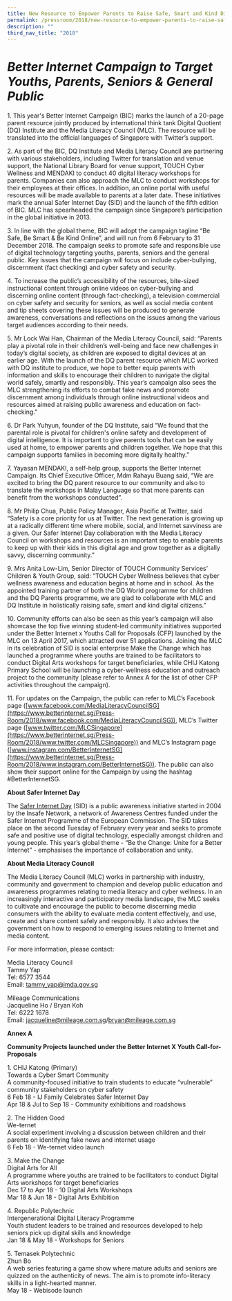 ```yaml
---
title: New Resource to Empower Parents to Raise Safe, Smart and Kind Digital Citizens
permalink: /pressroom/2018/new-resource-to-empower-parents-to-raise-safe-smart-and-kind-digital-citizens/
description: ""
third_nav_title: "2018"
---
```

# _**Better Internet Campaign to Target Youths, Parents, Seniors & General Public**_

1\. This year's Better Internet Campaign (BIC) marks the launch of a 20-page parent resource jointly produced by international think tank Digital Quotient (DQ) Institute and the Media Literacy Council (MLC). The resource will be translated into the official languages of Singapore with Twitter’s support.

2\. As part of the BIC, DQ Institute and Media Literacy Council are partnering with various stakeholders, including Twitter for translation and venue support, the National Library Board for venue support, TOUCH Cyber Wellness and MENDAKI to conduct 40 digital literacy workshops for parents. Companies can also approach the MLC to conduct workshops for their employees at their offices. In addition, an online portal with useful resources will be made available to parents at a later date. These initiatives mark the annual Safer Internet Day (SID) and the launch of the fifth edition of BIC. MLC has spearheaded the campaign since Singapore’s participation in the global initiative in 2013.

3\. In line with the global theme, BIC will adopt the campaign tagline “Be Safe, Be Smart & Be Kind Online”, and will run from 6 February to 31 December 2018. The campaign seeks to promote safe and responsible use of digital technology targeting youths, parents, seniors and the general public. Key issues that the campaign will focus on include cyber-bullying, discernment (fact checking) and cyber safety and security.

4\. To increase the public’s accessibility of the resources, bite-sized instructional content through online videos on cyber-bullying and discerning online content (through fact-checking), a television commercial on cyber safety and security for seniors, as well as social media content and tip sheets covering these issues will be produced to generate awareness, conversations and reflections on the issues among the various target audiences according to their needs.

5\. Mr Lock Wai Han, Chairman of the Media Literacy Council, said: “Parents play a pivotal role in their children’s well-being and face new challenges in today’s digital society, as children are exposed to digital devices at an earlier age. With the launch of the DQ parent resource which MLC worked with DQ institute to produce, we hope to better equip parents with information and skills to encourage their children to navigate the digital world safely, smartly and responsibly. This year’s campaign also sees the MLC strengthening its efforts to combat fake news and promote discernment among individuals through online instructional videos and resources aimed at raising public awareness and education on fact-checking.”

6\. Dr Park Yuhyun, founder of the DQ Institute, said “We found that the parental role is pivotal for children's online safety and development of digital intelligence. It is important to give parents tools that can be easily used at home, to empower parents and children together. We hope that this campaign supports families in becoming more digitally healthy.”

7\. Yayasan MENDAKI, a self-help group, supports the Better Internet Campaign. Its Chief Executive Officer, Mdm Rahayu Buang said, “We are excited to bring the DQ parent resource to our community and also to translate the workshops in Malay Language so that more parents can benefit from the workshops conducted”.

8\. Mr Philip Chua, Public Policy Manager, Asia Pacific at Twitter, said “Safety is a core priority for us at Twitter. The next generation is growing up at a radically different time where mobile, social, and Internet savviness are a given. Our Safer Internet Day collaboration with the Media Literacy Council on workshops and resources is an important step to enable parents to keep up with their kids in this digital age and grow together as a digitally savvy, discerning community.”

9\. Mrs Anita Low-Lim, Senior Director of TOUCH Community Services’ Children & Youth Group, said: “TOUCH Cyber Wellness believes that cyber wellness awareness and education begins at home and in school. As the appointed training partner of both the DQ World programme for children and the DQ Parents programme, we are glad to collaborate with MLC and DQ Institute in holistically raising safe, smart and kind digital citizens.”

10\. Community efforts can also be seen as this year’s campaign will also showcase the top five winning student-led community initiatives supported under the Better Internet x Youths Call for Proposals (CFP) launched by the MLC on 13 April 2017, which attracted over 51 applications. Joining the MLC in its celebration of SID is social enterprise Make the Change which has launched a programme where youths are trained to be facilitators to conduct Digital Arts workshops for target beneficiaries, while CHIJ Katong Primary School will be launching a cyber-wellness education and outreach project to the community (please refer to Annex A for the list of other CFP activities throughout the campaign).

11\. For updates on the Campaign, the public can refer to MLC’s Facebook page ([www.facebook.com/MediaLiteracyCouncilSG](https://www.betterinternet.sg/Press-Room/2018/www.facebook.com/MediaLiteracyCouncilSG)), MLC’s Twitter page ([www.twitter.com/MLCSingapore](https://www.betterinternet.sg/Press-Room/2018/www.twitter.com/MLCSingapore)) and MLC’s Instagram page ([www.instagram.com/BetterInternetSG](https://www.betterinternet.sg/Press-Room/2018/www.instagram.com/BetterInternetSG)). The public can also show their support online for the Campaign by using the hashtag #BetterInternetSG.


**About Safer Internet Day**

The [Safer Internet Day](http://www.saferinternetday.org/web/guest/about) (SID) is a public awareness initiative started in 2004 by the Insafe Network, a network of Awareness Centres funded under the Safer Internet Programme of the European Commission. The SID takes place on the second Tuesday of February every year and seeks to promote safe and positive use of digital technology, especially amongst children and young people. This year’s global theme - “Be the Change: Unite for a Better Internet” - emphasises the importance of collaboration and unity.


**About Media Literacy Council**

The Media Literacy Council (MLC) works in partnership with industry, community and government to champion and develop public education and awareness programmes relating to media literacy and cyber wellness. In an increasingly interactive and participatory media landscape, the MLC seeks to cultivate and encourage the public to become discerning media consumers with the ability to evaluate media content effectively, and use, create and share content safely and responsibly. It also advises the government on how to respond to emerging issues relating to Internet and media content.

For more information, please contact:

Media Literacy Council  
Tammy Yap  
Tel: 6577 3544  
Email: tammy_yap@imda.gov.sg

Mileage Communications  
Jacqueline Ho / Bryan Koh  
Tel: 6222 1678  
Email: jacqueline@mileage.com.sg/bryan@mileage.com.sg

**Annex A**

**Community Projects launched under the Better Internet X Youth Call-for-Proposals**

1\. CHIJ Katong (Primary)  
Towards a Cyber Smart Community  
A community-focused initiative to train students to educate “vulnerable” community stakeholders on cyber safety  
6 Feb 18 - IJ Family Celebrates Safer Internet Day  
Apr 18 & Jul to Sep 18 - Community exhibitions and roadshows

2\. The Hidden Good  
We-ternet  
A social experiment involving a discussion between children and their parents on identifying fake news and internet usage  
6 Feb 18 - We-ternet video launch

3\. Make the Change  
Digital Arts for All  
A programme where youths are trained to be facilitators to conduct Digital Arts workshops for target beneficiaries  
Dec 17 to Apr 18 - 10 Digital Arts Workshops  
Mar 18 & Jun 18 - Digital Arts Exhibition

4\. Republic Polytechnic  
Intergenerational Digital Literacy Programme  
Youth student leaders to be trained and resources developed to help seniors pick up digital skills and knowledge  
Jan 18 & May 18 - Workshops for Seniors

5\. Temasek Polytechnic  
Zhun Bo  
A web series featuring a game show where mature adults and seniors are quizzed on the authenticity of news. The aim is to promote info-literacy skills in a light-hearted manner.  
May 18 - Webisode launch